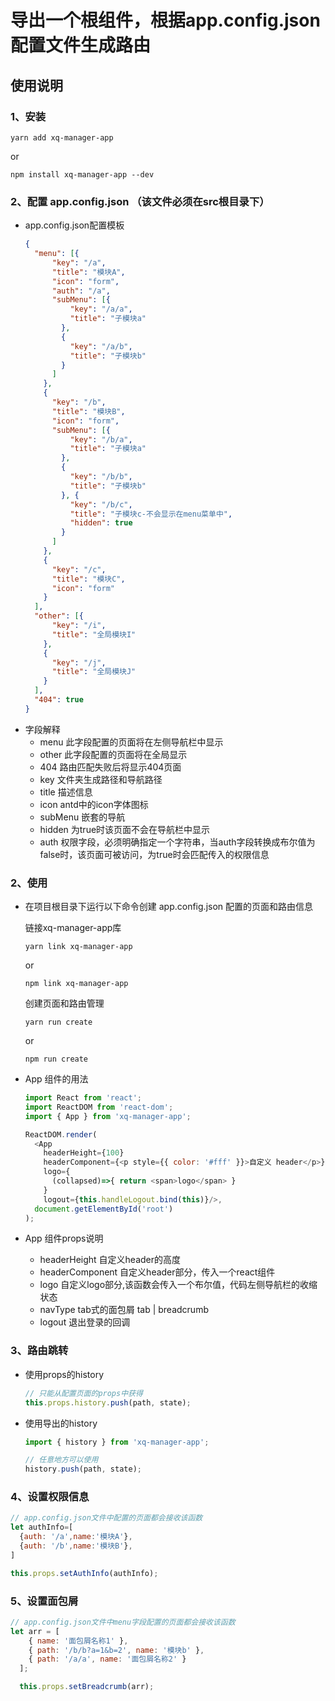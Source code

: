 # 导出一个根组件，根据app.config.json配置文件生成路由

## 使用说明
### 1、安装
```node
yarn add xq-manager-app
```
or
```node
npm install xq-manager-app --dev
```

### 2、配置 app.config.json （该文件必须在src根目录下）
* app.config.json配置模板
  ```json
  {
    "menu": [{
        "key": "/a",
        "title": "模块A",
        "icon": "form",
        "auth": "/a",
        "subMenu": [{
            "key": "/a/a",
            "title": "子模块a"
          },
          {
            "key": "/a/b",
            "title": "子模块b"
          }
        ]
      },
      {
        "key": "/b",
        "title": "模块B",
        "icon": "form",
        "subMenu": [{
            "key": "/b/a",
            "title": "子模块a"
          },
          {
            "key": "/b/b",
            "title": "子模块b"
          }, {
            "key": "/b/c",
            "title": "子模块c-不会显示在menu菜单中",
            "hidden": true
          }
        ]
      },
      {
        "key": "/c",
        "title": "模块C",
        "icon": "form"
      }
    ],
    "other": [{
        "key": "/i",
        "title": "全局模块I"
      },
      {
        "key": "/j",
        "title": "全局模块J"
      }
    ],
    "404": true
  }
  ```
* 字段解释
  * menu 此字段配置的页面将在左侧导航栏中显示
  * other 此字段配置的页面将在全局显示
  * 404 路由匹配失败后将显示404页面
  * key 文件夹生成路径和导航路径
  * title 描述信息
  * icon antd中的icon字体图标
  * subMenu 嵌套的导航
  * hidden 为true时该页面不会在导航栏中显示
  * auth 权限字段，必须明确指定一个字符串，当auth字段转换成布尔值为false时，该页面可被访问，为true时会匹配传入的权限信息


### 2、使用
* 在项目根目录下运行以下命令创建 app.config.json 配置的页面和路由信息
  
  链接xq-manager-app库
  ```node
  yarn link xq-manager-app
  ```
  or

  ```node
  npm link xq-manager-app
  ```

  创建页面和路由管理
  ```node
  yarn run create
  ```
  or

  ```node
  npm run create
  ```
* App 组件的用法

  ```js
  import React from 'react';
  import ReactDOM from 'react-dom';
  import { App } from 'xq-manager-app';

  ReactDOM.render(
    <App
      headerHeight={100}
      headerComponent={<p style={{ color: '#fff' }}>自定义 header</p>}
      logo={
        (collapsed)=>{ return <span>logo</span> }
      } 
      logout={this.handleLogout.bind(this)}/>,
    document.getElementById('root')
  );
  ```

* App 组件props说明
  * headerHeight 自定义header的高度
  * headerComponent 自定义header部分，传入一个react组件
  * logo 自定义logo部分,该函数会传入一个布尔值，代码左侧导航栏的收缩状态
  * navType tab式的面包屑 tab | breadcrumb
  * logout 退出登录的回调

### 3、路由跳转
* 使用props的history

  ```js
  // 只能从配置页面的props中获得
  this.props.history.push(path, state);
  ```
  
* 使用导出的history

  ```js
  import { history } from 'xq-manager-app';

  // 任意地方可以使用
  history.push(path, state);
  ```

### 4、设置权限信息
  ```js
  // app.config.json文件中配置的页面都会接收该函数
  let authInfo=[
    {auth: '/a',name:'模块A'},
    {auth: '/b',name:'模块B'},
  ]

  this.props.setAuthInfo(authInfo);
  ```


### 5、设置面包屑
  ```js
  // app.config.json文件中menu字段配置的页面都会接收该函数
  let arr = [
      { name: '面包屑名称1' },
      { path: '/b/b?a=1&b=2', name: '模块b' },
      { path: '/a/a', name: '面包屑名称2' }
    ];

    this.props.setBreadcrumb(arr);
  ```